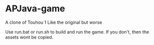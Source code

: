 # APJava-game
A clone of Touhou 1
Like the original but worse

Use run.bat or run.sh to build and run the game. If you don't, then the assets wont be copied.

